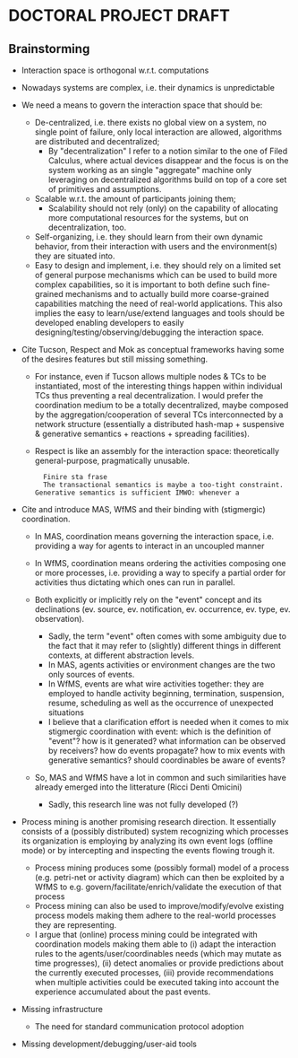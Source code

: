 # DOCTORAL PROJECT DRAFT

## Brainstorming

* Interaction space is orthogonal w.r.t. computations

* Nowadays systems are complex, i.e. their dynamics is unpredictable

* We need a means to govern the interaction space that should be:
  * De-centralized, i.e. there exists no global view on a system, no single point of failure, only local interaction are allowed, algorithms are distributed and decentralized;
    * By "decentralization" I refer to a notion similar to the one of Filed Calculus, where actual devices disappear and the focus is on the system working as an single "aggregate" machine only leveraging on decentralized algorithms build on top of a core set of primitives and assumptions.
  * Scalable w.r.t. the amount of participants joining them;
    * Scalability should not rely (only) on the capability of allocating more computational resources for the systems, but on decentralization, too.
  * Self-organizing, i.e. they should learn from their own dynamic behavior, from their interaction with users and the environment(s) they are situated into.
  * Easy to design and implement, i.e. they should rely on a limited set of general purpose mechanisms which can be used to build more complex capabilities,
  so it is important to both define such fine-grained mechanisms and to actually build more coarse-grained capabilities matching the need of real-world applications.
  This also implies the easy to learn/use/extend languages and tools should be developed enabling developers to easily designing/testing/observing/debugging the interaction space.

* Cite Tucson, Respect and Mok as conceptual frameworks having some of the desires features but still missing something.
  * For instance, even if Tucson allows multiple nodes & TCs to be instantiated, most of the interesting things happen within individual TCs thus preventing a real decentralization.
  I would prefer the coordination medium to be a totally decentralized, maybe composed by the aggregation/cooperation of several TCs interconnected by a network structure (essentially a distributed hash-map + suspensive & generative semantics + reactions + spreading facilities).

  * Respect is like an assembly for the interaction space: theoretically general-purpose, pragmatically unusable.

          Finire sta frase
          The transactional semantics is maybe a too-tight constraint. Generative semantics is sufficient IMWO: whenever a

* Cite and introduce MAS, WfMS and their binding with (stigmergic) coordination.
  * In MAS, coordination means governing the interaction space, i.e. providing a way for agents to interact in an uncoupled manner
  * In WfMS, coordination means ordering the activities composing one or more processes, i.e. providing a way to specify a partial order for activities thus dictating which ones can run in parallel.
  * Both explicitly or implicitly rely on the "event" concept and its declinations (ev. source, ev. notification, ev. occurrence, ev. type, ev. observation).
    * Sadly, the term "event" often comes with some ambiguity due to the fact that it may refer to (slightly) different things in different contexts, at different abstraction levels.
    * In MAS, agents activities or environment changes are the two only sources of events.
    * In WfMS, events are what wire activities together: they are employed to handle activity beginning, termination, suspension, resume, scheduling as well as the occurrence of unexpected situations
    * I believe that a clarification effort is needed when it comes to mix stigmergic coordination with event: which is the definition of "event"? how is it generated? what information can be observed by receivers? how do events propagate? how to mix events with generative semantics? should coordinables be aware of events?

  * So, MAS and WfMS have a lot in common and such similarities have already emerged into the litterature (Ricci Denti Omicini)
    * Sadly, this research line was not fully developed (?)

* Process mining is another promising research direction. It essentially consists of a (possibly distributed) system recognizing which processes its organization is employing by analyzing its own event logs (offline mode) or by intercepting and inspecting the events flowing trough it.
  * Process mining produces some (possibly formal) model of a process (e.g. petri-net or activity diagram) which can then be exploited by a WfMS to e.g. govern/facilitate/enrich/validate the execution of that process
  * Process mining can also be used to improve/modify/evolve existing process models making them adhere to the real-world processes they are representing.
  * I argue that (online) process mining could be integrated with coordination models making them able to (i) adapt the interaction rules to the agents/user/coordinables needs (which may mutate as time progresses), (ii) detect anomalies or provide predictions about the currently executed processes, (iii) provide recommendations when multiple activities could be executed taking into account the experience accumulated about the past events.

* Missing infrastructure
  * The need for standard communication protocol adoption

* Missing development/debugging/user-aid tools
